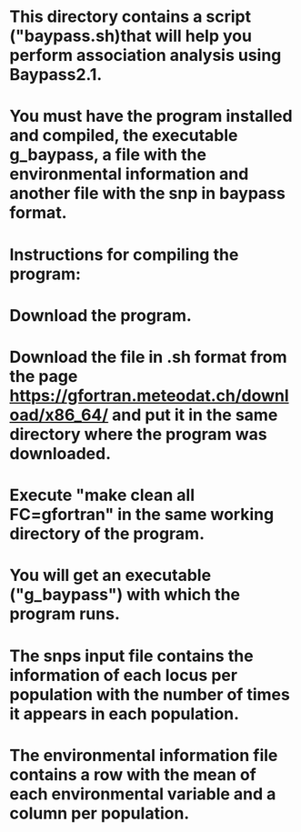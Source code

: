 # This directory contains a script ("baypass.sh)that will help you perform association analysis using Baypass2.1.
# You must have the program installed and compiled, the executable g_baypass, a file with the environmental information and another file with the snp in baypass format.
# Instructions for compiling the program: 
# Download the program.
# Download the file in .sh format from the page https://gfortran.meteodat.ch/download/x86_64/ and put it in the same directory where the program was downloaded.
# Execute "make clean all FC=gfortran" in the same working directory of the program.
# You will get an executable ("g_baypass") with which the program runs.
# The snps input file contains the information of each locus per population with the number of times it appears in each population.
# The environmental information file contains a row with the mean of each environmental variable and a column per population.

